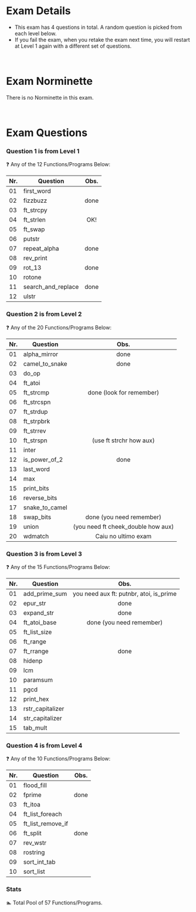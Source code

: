# Exam Details

- This exam has 4 questions in total. A random question is picked from each level below. 
- If you fail the exam, when you retake the exam next time, you will restart at Level 1 again with a different set of questions.

<br>

# Exam Norminette

There is no Norminette in this exam. 

<br>

# Exam Questions

### Question 1 is from Level 1
:question: Any of the 12 Functions/Programs Below:

Nr. |Question | Obs.
----|---------|:-----:
01  |first_word| 
02  |fizzbuzz | done
03  |ft_strcpy |
04  |ft_strlen | OK!
05  |ft_swap |
06  |putstr | 
07  |repeat_alpha | done
08  |rev_print | 
09  |rot_13 | done
10  |rotone |
11  |search_and_replace | done
12  |ulstr | 

### Question 2 is from Level 2
:question: Any of the 20 Functions/Programs Below:

Nr. |Question | Obs.
----|---------|:-----:
01  |alpha_mirror   | done
02  |camel_to_snake | done
03  |do_op          | 
04  |ft_atoi        |
05  |ft_strcmp      | done (look for remember)
06  |ft_strcspn     | 
07  |ft_strdup      | 
08  |ft_strpbrk     | 
09  |ft_strrev      | 
10  |ft_strspn      | (use ft strchr how aux)
11  |inter          |
12  |is_power_of_2  | done
13  |last_word      | 
14  |max            | 
15  |print_bits     | 
16  |reverse_bits   | 
17  |snake_to_camel | 
18  |swap_bits      | done (you need remember)
19  |union          | (you need ft cheek_double how aux) 
20  |wdmatch        | Caiu no ultimo exam 

### Question 3 is from Level 3
:question: Any of the 15 Functions/Programs Below:

Nr. |Question | Obs.
----|---------|:-----:
01  |add_prime_sum| you need aux ft: putnbr, atoi, is_prime
02  |epur_str     | done
03  |expand_str   | done
04  |ft_atoi_base | done (you need remember)
05  |ft_list_size |
06  |ft_range     |
07  |ft_rrange    | done
08  |hidenp       |
09  |lcm          |
10  |paramsum     |
11  |pgcd         |
12  |print_hex    |
13  |rstr_capitalizer |
14  |str_capitalizer |
15  |tab_mult     |
 
### Question 4 is from Level 4
:question: Any of the 10 Functions/Programs Below:

Nr. |Question | Obs.
----|---------|:-----:
01  |flood_fill |
02  |fprime | done
03  |ft_itoa
04  |ft_list_foreach
05  |ft_list_remove_if
06  |ft_split | done
07  |rev_wstr
08  |rostring
09  |sort_int_tab
10  |sort_list

### Stats
:swimmer: Total Pool of 57 Functions/Programs.
